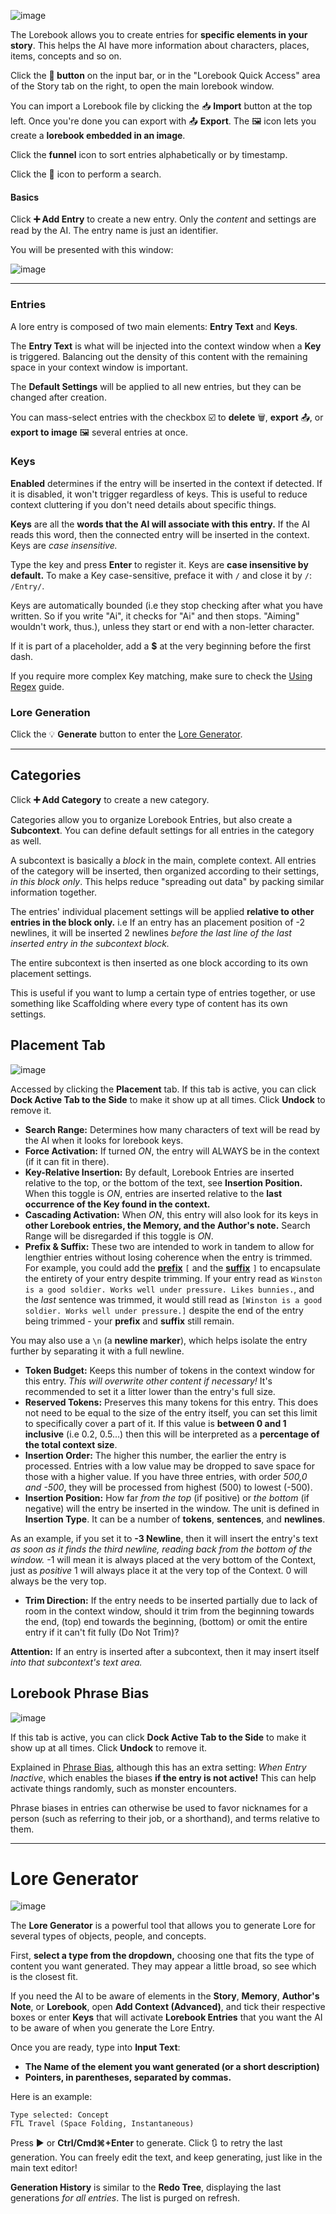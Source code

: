 
![image](https://github.com/TapwaveZodiac/novelaiUKB/assets/35267604/1bfa191e-4687-401d-882c-071faf74f52c)

The Lorebook allows you to create entries for **specific elements in your story**. This helps the AI have more information about characters, places, items, concepts and so on.

Click the **📗 button** on the input bar, or in the "Lorebook Quick Access" area of the Story tab on the right, to open the main lorebook window.

You can import a Lorebook file by clicking the 📥 **Import** button at the top left. Once you're done you can export with 📤 **Export**. The 🖼️ icon lets you create a **lorebook embedded in an image**.

Click the **funnel** icon to sort entries alphabetically or by timestamp.

Click the **🔎** icon to perform a search.

#### Basics

Click **➕ Add Entry** to create a new entry. Only the *content* and settings are read by the AI. The entry name is just an identifier.

You will be presented with this window:

![image](https://github.com/TapwaveZodiac/novelaiUKB/assets/35267604/d282d815-2e83-425b-a2f4-1e5d41b65c6b)

***

### Entries

A lore entry is composed of two main elements: **Entry Text** and **Keys**.

The **Entry Text** is what will be injected into the context window when a **Key** is triggered. Balancing out the density of this content with the remaining space in your context window is important.

The **Default Settings** will be applied to all new entries, but they can be changed after creation.

You can mass-select entries with the checkbox ☑️ to **delete** 🗑️, **export** 📤, or **export to image** 🖼️ several entries at once.

### Keys

**Enabled** determines if the entry will be inserted in the context if detected. If it is disabled, it won't trigger regardless of keys. This is useful to reduce context cluttering if you don't need details about specific things.

**Keys** are all the **words that the AI will associate with this entry.** If the AI reads this word, then the connected entry will be inserted in the context. Keys are *case insensitive.*

Type the key and press **Enter** to register it. Keys are **case insensitive by default.**  To make a Key case-sensitive, preface it with `/` and close it by `/`: `/Entry/`.

Keys are automatically bounded (i.e they stop checking after what you have written. So if you write "Ai", it checks for "Ai" and then stops. "Aiming" wouldn't work, thus.), unless they start or end with a non-letter character.

If it is part of a placeholder, add a **$** at the very beginning before the first dash.

If you require more complex Key matching, make sure to check the [Using Regex](Using-Regex) guide.

### Lore Generation

Click the 💡 **Generate** button to enter the [Lore Generator](Lorebook#lore-generator).

***

## Categories

Click **➕ Add Category** to create a new category.

Categories allow you to organize Lorebook Entries, but also create a **Subcontext**. You can define default settings for all entries in the category as well.

A subcontext is basically a *block* in the main, complete context. All entries of the category will be inserted, then organized according to their settings, *in this block only*. This helps reduce "spreading out data" by packing similar information together.

The entries' individual placement settings will be applied **relative to other entries in the block only.** i.e If an entry has an placement position of -2 newlines, it will be inserted 2 newlines *before the last line of the last inserted entry in the subcontext block.*

The entire subcontext is then inserted as one block according to its own placement settings.

This is useful if you want to lump a certain type of entries together, or use something like Scaffolding where every type of content has its own settings.

## Placement Tab

![image](https://github.com/TapwaveZodiac/novelaiUKB/assets/35267604/590c999c-2c04-4276-a5a2-abac1d10c16e)

Accessed by clicking the **Placement** tab. If this tab is active, you can click **Dock Active Tab to the Side** to make it show up at all times. Click **Undock** to remove it.

- **Search Range:** Determines how many characters of text will be read by the AI when it looks for lorebook keys.
- **Force Activation:** If turned *ON*, the entry will ALWAYS be in the context (if it can fit in there).
- **Key-Relative Insertion:** By default, Lorebook Entries are inserted relative to the top, or the bottom of the text, see **Insertion Position.** When this toggle is *ON*, entries are inserted relative to the **last occurrence of the Key found in the context.**
- **Cascading Activation:** When *ON*, this entry will also look for its keys in **other Lorebook entries, the Memory, and the Author's note.** Search Range will be disregarded if this toggle is *ON*.
- **Prefix & Suffix:** These two are intended to work in tandem to allow for lengthier entries without losing coherence when the entry is trimmed. For example, you could add the **[prefix](https://en.wikipedia.org/wiki/Prefix)** `[` and the **[suffix](https://en.wikipedia.org/wiki/Suffix)** `]` to encapsulate the entirety of your entry despite trimming. If your entry read as  `Winston is a good soldier. Works well under pressure. Likes bunnies.`, and the *last* sentence was trimmed, it would still read as `[Winston is a good soldier. Works well under pressure.]` despite the end of the entry being trimmed - your **prefix** and **suffix** still remain.

You may also use a `\n` (a **newline marker**), which helps isolate the entry further by separating it with a full newline.

- **Token Budget:** Keeps this number of tokens in the context window for this entry. *This will overwrite other content if necessary!* It's recommended to set it a litter lower than the entry's full size.
- **Reserved Tokens:** Preserves this many tokens for this entry. This does not need to be equal to the size of the entry itself, you can set this limit to specifically cover a part of it. If this value is **between 0 and 1 inclusive** (i.e 0.2, 0.5...) then this will be interpreted as a **percentage of the total context size**.
- **Insertion Order:** The higher this number, the earlier the entry is processed. Entries with a low value may be dropped to save space for those with a higher value. If you have three entries, with order *500,0 and -500*, they will be processed from highest (500) to lowest (-500).
- **Insertion Position:** How far *from the top* (if positive) or *the bottom* (if negative) will the entry be inserted in the window. The unit is defined in **Insertion Type**. It can be a number of **tokens**, **sentences**, and **newlines**.

As an example, if you set it to **-3 Newline**, then it will insert the entry's text *as soon as it finds the third newline, reading back from the bottom of the window.* -1 will mean it is always placed at the very bottom of the Context, just as *positive* 1 will always place it at the very top of the Context. 0 will always be the very top.

- **Trim Direction:** If the entry needs to be inserted partially due to lack of room in the context window, should it trim from the beginning towards the end, (top) end towards the beginning, (bottom) or omit the entire entry if it can't fit fully (Do Not Trim)?

**Attention:** If an entry is inserted after a subcontext, then it may insert itself *into that subcontext's text area.*

## Lorebook Phrase Bias

![image](https://github.com/TapwaveZodiac/novelaiUKB/assets/35267604/1c801ad6-9d4f-4945-8215-a14cb70210ed)

If this tab is active, you can click **Dock Active Tab to the Side** to make it show up at all times. Click **Undock** to remove it.

Explained in [Phrase Bias](Generation-Settings#phrase-bias), although this has an extra setting: *When Entry Inactive*, which enables the biases **if the entry is not active!** This can help activate things randomly, such as monster encounters.

Phrase biases in entries can otherwise be used to favor nicknames for a person (such as referring to their job, or a shorthand), and terms relative to them.

***

# Lore Generator

![image](https://github.com/TapwaveZodiac/novelaiUKB/assets/35267604/610c71e1-c780-4aec-8aae-bb6e883168c9)

The **Lore Generator** is a powerful tool that allows you to generate Lore for several types of objects, people, and concepts.

First, **select a type from the dropdown,** choosing one that fits the type of content you want generated. They may appear a little broad, so see which is the closest fit.

If you need the AI to be aware of elements in the **Story**, **Memory**, **Author's Note**, or **Lorebook**, open **Add Context (Advanced)**, and tick their respective boxes or enter **Keys** that will activate **Lorebook Entries** that you want the AI to be aware of when you generate the Lore Entry.

Once you are ready, type into **Input Text**:

- **The Name of the element you want generated (or a short description)**
- **Pointers, in parentheses, separated by commas.**

Here is an example:

```
Type selected: Concept
FTL Travel (Space Folding, Instantaneous)
```

Press ▶ or **Ctrl/Cmd⌘+Enter** to generate. Click 🔃 to retry the last generation. You can freely edit the text, and keep generating, just like in the main text editor!

**Generation History** is similar to the **Redo Tree**, displaying the last generations *for all entries*. The list is purged on refresh.

